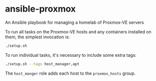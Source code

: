 # ansible-proxmox

An Ansible playbook for managing a homelab of Proxmox-VE servers

To run all tasks on the Proxmox-VE hosts and any containers installed on them, the simplest invocation is:

```sh
./setup.sh
```

To run individual tasks, it's necessary to include some extra tags:

```sh
./setup.sh --tags host_manager,apt
```

The `host_manger` role adds each host to the `proxmox_hosts` group.

